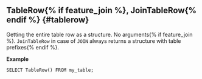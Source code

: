 ## TableRow{% if feature_join %}, JoinTableRow{% endif %} {#tablerow}

Getting the entire table row as a structure. No arguments{% if feature_join %}. `JoinTableRow` in case of `JOIN` always returns a structure with table prefixes{% endif %}.

**Example**
``` yql
SELECT TableRow() FROM my_table;
```
